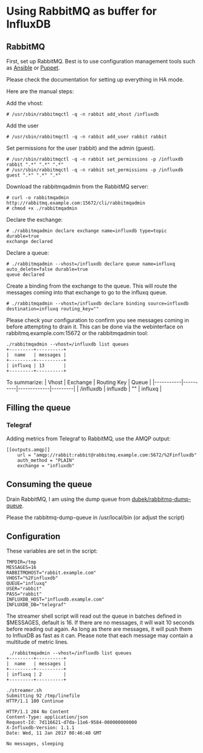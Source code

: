 # Using RabbitMQ as buffer for InfluxDB

## RabbitMQ

First, set up RabbitMQ. Best is to use configuration management tools such as [Ansible]( http://docs.ansible.com/ansible/list_of_messaging_modules.html) or [Puppet](https://github.com/puppetlabs/puppetlabs-rabbitmq).

Please check the documentation for setting up everything in HA mode.


Here are the manual steps:

Add the vhost:
```
# /usr/sbin/rabbitmqctl -q -n rabbit add_vhost /influxdb
```
Add the user
```
# /usr/sbin/rabbitmqctl -q -n rabbit add_user rabbit rabbit
```
Set permissions for the user (rabbit) and the admin (guest).
```
# /usr/sbin/rabbitmqctl -q -n rabbit set_permissions -p /influxdb rabbit ".*" ".*" ".*"
# /usr/sbin/rabbitmqctl -q -n rabbit set_permissions -p /influxdb guest ".*" ".*" ".*"
```
Download the rabbitmqadmin from the RabbitMQ server:
```
# curl -o rabbitmqadmin  http://rabbitmq.example.com:15672/cli/rabbitmqadmin
# chmod +x ./rabbitmqadmin
```
Declare the exchange:
```
# ./rabbitmqadmin declare exchange name=influxdb type=topic durable=true
exchange declared
```
Declare a queue:
```
# ./rabbitmqadmin --vhost=/influxdb declare queue name=influxq auto_delete=false durable=true
queue declared
```

Create a binding from the exchange to the queue. This will route the messages coming into that exchange to go to the influxq queue.

```
# ./rabbitmqadmin --vhost=/influxdb declare binding source=influxdb destination=influxq routing_key=""
```

Please check your configuration to confirm you see messages coming in before attempting to drain it. This can be done via the webinterface on rabbitmq.example.com:15672 or the rabbitmqadmin tool:

```
./rabbitmqadmin --vhost=/influxdb list queues
+---------+----------+
|  name   | messages |
+---------+----------+
| influxq | 13       |
+---------+----------+
```

To summarize:
| Vhost     | Exchange | Routing Key | Queue   |
|-----------|----------|-------------|---------|
| /influxdb | influxdb | ""          | influxq |


## Filling the queue


### Telegraf

Adding metrics from Telegraf to RabbitMQ, use the AMQP output:

```
[[outputs.amqp]]
    url = "amqp://rabbit:rabbit@rabbitmq.example.com:5672/%2Finfluxdb"
    auth_method = "PLAIN"
    exchange = "influxdb"
```

## Consuming the queue


Drain RabbitMQ, I am using the dump queue from [dubek/rabbitmq-dump-queue](https://github.com/dubek/rabbitmq-dump-queue).

Please the rabbitmq-dump-queue in /usr/local/bin (or adjust the script)

## Configuration

These variables are set in the script:

```
TMPDIR=/tmp
MESSAGES=16
RABBITMQHOST="rabbit.example.com"
VHOST="%2Finfluxdb"
QUEUE="influxq"
USER="rabbit"
PASS="rabbit"
INFLUXDB_HOST="influxdb.example.com"
INFLUXDB_DB="telegraf"
```

The streamer shell script will read out the queue in batches defined in $MESSAGES, default is 16.
If there are no messages, it will wait 10 seconds before reading out again. As long as there are messages, it will push them to InfluxDB as fast as it can. Please note that each message may contain a multitude of metric lines.

```
 ./rabbitmqadmin --vhost=/influxdb list queues
+---------+----------+
|  name   | messages |
+---------+----------+
| influxq | 2        |
+---------+----------+
```

```
./streamer.sh
Submitting 92 /tmp/linefile
HTTP/1.1 100 Continue

HTTP/1.1 204 No Content
Content-Type: application/json
Request-Id: 7d116621-d7da-11e6-9584-000000000000
X-Influxdb-Version: 1.1.1
Date: Wed, 11 Jan 2017 08:46:48 GMT

No messages, sleeping
````
